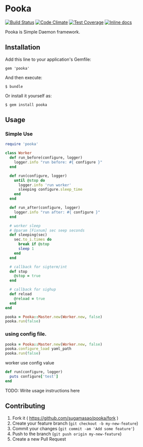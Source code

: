 # Pooka

[![Build Status](https://travis-ci.org/sugamasao/pooka.svg?branch=master)](https://travis-ci.org/sugamasao/pooka)
[![Code Climate](https://codeclimate.com/github/sugamasao/pooka/badges/gpa.svg)](https://codeclimate.com/github/sugamasao/pooka)
[![Test Coverage](https://codeclimate.com/github/sugamasao/pooka/badges/coverage.svg)](https://codeclimate.com/github/sugamasao/pooka)
[![Inline docs](http://inch-ci.org/github/sugamasao/pooka.svg?branch=master)](http://inch-ci.org/github/sugamasao/pooka)

Pooka is Simple Daemon framework.

## Installation

Add this line to your application's Gemfile:

    gem 'pooka'

And then execute:

    $ bundle

Or install it yourself as:

    $ gem install pooka

## Usage

### Simple Use

```ruby
require 'pooka'

class Worker
  def run_before(configure, logger)
    logger.info "run before: #{ configure }"
  end

  def run(configure, logger)
    until @stop do
      logger.info 'run worker'
      sleeping configure.sleep_time
    end
  end

  def run_after(configure, logger)
    logger.info "run after: #{ configure }"
  end

  # worker sleep
  # @param [Fixnum] sec seep seconds
  def sleeping(sec)
    sec.to_i.times do
      break if @stop
      sleep 1
    end
  end

  # callback for sigterm/int
  def stop
    @stop = true
  end

  # callback for sighup
  def reload
    @reload = true
  end
end

pooka = Pooka::Master.new(Worker.new, false)
pooka.run(false)
```

### using config file.

```ruby
pooka = Pooka::Master.new(Worker.new, false)
pooka.configure_load yaml_path
pooka.run(false)
```

worker use config value

```ruby
def run(configure, logger)
  puts configure['test']
end
```


TODO: Write usage instructions here

## Contributing

1. Fork it ( https://github.com/sugamasao/pooka/fork )
2. Create your feature branch (`git checkout -b my-new-feature`)
3. Commit your changes (`git commit -am 'Add some feature'`)
4. Push to the branch (`git push origin my-new-feature`)
5. Create a new Pull Request
